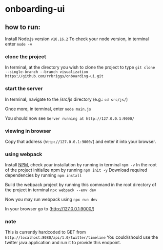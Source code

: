 # onboarding-ui

## how to run:
Install Node.js version `v10.16.2`
To check your node version, in terminal enter `node -v`

### clone the project
In terminal, at the directory you wish to clone the project to type `git clone --single-branch --branch visualization https://github.com/rrbriggs/onboarding-ui.git`

### start the server
In terminal, navigate to the /src/js directory (e.g.: `cd src/js/`)

Once more, in terminal, enter `node main.js`

You should now see `Server running at http://127.0.0.1:9000/`

### viewing in browser
Copy that address (`http://127.0.0.1:9000/`) and enter it into your browser.

### using webpack
Install [NPM](https://www.npmjs.com/), check your installation by running in terminal `npm -v`
In the root of the project initialize npm by running `npm init -y`
Download required dependencies by running `npm install`

Build the webpack project by running this command in the root directory of the project in terminal 
`npx webpack --env dev`

Now you may run webpack using `npx run dev`

In your browser go to (http://127.0.0.1:9000/)

### note
This is currently hardcoded to GET from `http://localhost:8080/api/1.0/twitter/timeline`
You could/should use the twitter java application and run it to provide this endpoint.